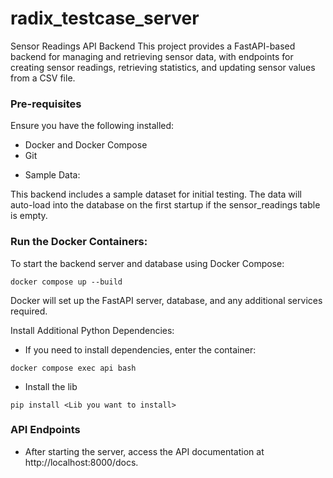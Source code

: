 # radix_testcase_server

Sensor Readings API Backend
This project provides a FastAPI-based backend for managing and retrieving sensor data, with endpoints for creating sensor readings, retrieving statistics, and updating sensor values from a CSV file.

### Pre-requisites
Ensure you have the following installed:

 - Docker and Docker Compose
 - Git

* Sample Data:

This backend includes a sample dataset for initial testing.
The data will auto-load into the database on the first startup if the sensor_readings table is empty.

### Run the Docker Containers:

To start the backend server and database using Docker Compose:

`docker compose up --build`

Docker will set up the FastAPI server, database, and any additional services required.

Install Additional Python Dependencies:

- If you need to install dependencies, enter the container:

`docker compose exec api bash`

- Install the lib

`pip install <Lib you want to install>`


### API Endpoints

* After starting the server, access the API documentation at http://localhost:8000/docs.
